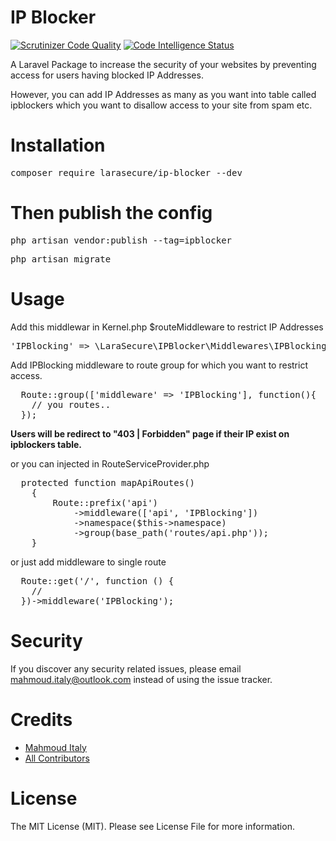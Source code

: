 # IP Blocker
[![Scrutinizer Code Quality](https://scrutinizer-ci.com/g/Mahmoud-Italy/LaraSecure-IPBlocker/badges/quality-score.png?b=master)](https://scrutinizer-ci.com/g/Mahmoud-Italy/LaraSecure-IPBlocker/?branch=master)
[![Code Intelligence Status](https://scrutinizer-ci.com/g/Mahmoud-Italy/LaraSecure-IPBlocker/badges/code-intelligence.svg?b=master)](https://scrutinizer-ci.com/code-intelligence)

A Laravel Package to increase the security of your websites by preventing access for users having blocked IP Addresses.

However, you can add IP Addresses as many as you want into table called ipblockers which you want to disallow access to your site from spam etc.

# Installation
<pre>composer require larasecure/ip-blocker --dev</pre>

# Then publish the config
<pre>php artisan vendor:publish --tag=ipblocker</pre>
<pre>php artisan migrate</pre>


# Usage
Add this middlewar in Kernel.php $routeMiddleware to restrict IP Addresses

<pre>'IPBlocking' => \LaraSecure\IPBlocker\Middlewares\IPBlocking::class</pre>


Add IPBlocking middleware to route group for which you want to restrict access.
<pre>
  Route::group(['middleware' => 'IPBlocking'], function(){
    // you routes..
  });
</pre>
<b>Users will be redirect to "403 | Forbidden" page if their IP exist on ipblockers table.</b>

or you can injected in RouteServiceProvider.php
<pre>
  protected function mapApiRoutes()
    {
        Route::prefix('api')
            ->middleware(['api', 'IPBlocking'])
            ->namespace($this->namespace)
            ->group(base_path('routes/api.php'));
    }
</pre>

or just add middleware to single route
<pre>
  Route::get('/', function () {
    //
  })->middleware('IPBlocking');
</pre>


# Security
If you discover any security related issues, please email mahmoud.italy@outlook.com instead of using the issue tracker.

# Credits

  <ul>
    <li><a href="https://github.com/Mahmoud-Italy">Mahmoud Italy</a></li>
    <li><a href="https://github.com/Mahmoud-Italy/Larafast-fastApi/graphs/contributors">All Contributors</a></li>
  </ul>

# License
The MIT License (MIT). Please see License File for more information.